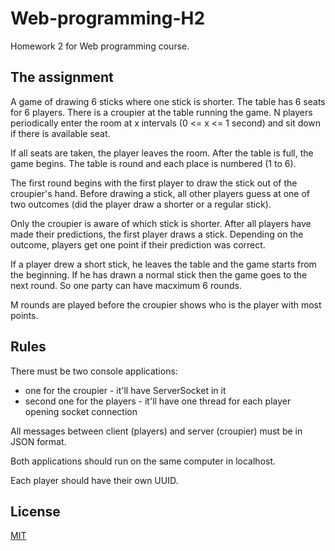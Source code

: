 # Web-programming-H2
Homework 2 for Web programming course.

## The assignment


A game of drawing 6 sticks where one stick is shorter. The table has 6 seats for 6 players. There is a croupier at the table running the game. N players periodically enter the room at x intervals (0 <= x <= 1 second) and sit down if there is available seat.

If all seats are taken, the player leaves the room. After the table is full, the game begins. The table is round and each place is numbered (1 to 6).

The first round begins with the first player to draw the stick out of the croupier's hand. Before drawing a stick, all other players guess at one of two outcomes (did the player draw a shorter or a regular stick).

Only the croupier is aware of which stick is shorter. After all players have made their predictions, the first player draws a stick. Depending on the outcome, players get one point if their prediction was correct.

If a player drew a short stick, he leaves the table and the game starts from the beginning. If he has drawn a normal stick then  the game goes to the next round. So one party can have macximum 6 rounds.

M rounds are played before the croupier shows who is the player with most points.

## Rules 

There must be two console applications:
* one for the croupier - it'll have ServerSocket in it
* second one for the players - it'll have one thread for each player opening socket connection

All messages between client (players) and server (croupier) must be in JSON format.

Both applications should run on the same computer in localhost.

Each player should have their own UUID.

## License
[MIT](https://choosealicense.com/licenses/mit/)
